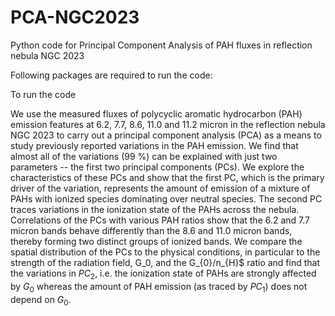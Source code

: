 # PCA-NGC2023
Python code for Principal Component Analysis of PAH fluxes in reflection nebula NGC 2023

Following packages are required to run the code:


To run the code

We use the measured fluxes of polycyclic aromatic hydrocarbon (PAH) emission features at 6.2, 7.7, 8.6, 11.0 and 11.2 micron in the reflection nebula NGC 2023 to carry out a principal component analysis (PCA) as a means to study previously reported variations in the PAH emission. We find that almost all of the variations (99 %) can be explained with just two parameters -- the first two  principal components (PCs). We explore the characteristics of these PCs and show that the first PC, which is the primary driver of the variation, represents the amount of emission of a mixture of PAHs with ionized species dominating over neutral species. The second PC traces variations in the ionization state of the PAHs across the nebula. Correlations of the PCs with various PAH ratios show that the 6.2 and 7.7 micron bands behave differently than the 8.6 and 11.0 micron bands, thereby forming two distinct groups of ionized bands. We compare the spatial distribution of the PCs to the physical conditions, in particular to the strength of the radiation field, G_0, and the G_{0}/n_{H}$ ratio and find that the variations in $PC_{2}$, i.e. the ionization state of PAHs are strongly affected by $G_{0}$ whereas the amount of PAH emission (as traced by $PC_{1}$) does not depend on $G_0$.
